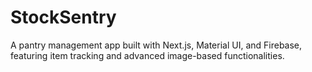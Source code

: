 # StockSentry
A pantry management app built with Next.js, Material UI, and Firebase, featuring item tracking and advanced image-based functionalities.
